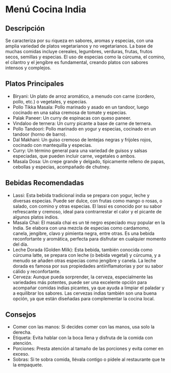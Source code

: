 # Menú Cocina India

## Descripción
Se caracteriza por su riqueza en sabores, aromas y especias, con una amplia variedad de platos vegetarianos y no vegetarianos. La base de muchas comidas incluye cereales, legumbres, verduras, frutas, frutos secos, semillas y especias. El uso de especias como la cúrcuma, el comino, el cilantro y el jengibre es fundamental, creando platos con sabores intensos y complejos.

## Platos Principales
- Biryani: Un plato de arroz aromático, a menudo con carne (cordero, pollo, etc.) o vegetales, y especias. 
- Pollo Tikka Masala: Pollo marinado y asado en un tandoor, luego cocinado en una salsa cremosa de tomate y especias. 
- Palak Paneer: Un curry de espinacas con queso paneer. 
- Vindaloo de ternera: Un curry picante a base de carne de ternera. 
- Pollo Tandoori: Pollo marinado en yogur y especias, cocinado en un tandoor (horno de barro). 
- Dal Makhani: Un guiso cremoso de lentejas negras y frijoles rojos, cocinado con mantequilla y especias. 
- Curry: Un término general para una variedad de guisos y salsas especiadas, que pueden incluir carne, vegetales o ambos. 
- Masala Dosa: Un crepe grande y delgado, típicamente relleno de papas, cebollas y especias, acompañado de chutney. 

## Bebidas Recomendadas
- Lassi: Esta bebida tradicional india se prepara con yogur, leche y diversas especias. Puede ser dulce, con frutas como mango o rosas, o salado, con comino y otras especias. El lassi es conocido por su sabor refrescante y cremoso, ideal para contrarrestar el calor y el picante de algunos platos indios. 
- Masala Chai: El masala chai es un té negro especiado muy popular en la India. Se elabora con una mezcla de especias como cardamomo, canela, jengibre, clavo y pimienta negra, entre otras. Es una bebida reconfortante y aromática, perfecta para disfrutar en cualquier momento del día. 
- Leche Dorada (Golden Milk): Esta bebida, también conocida como cúrcuma latte, se prepara con leche (o bebida vegetal) y cúrcuma, y a menudo se añaden otras especias como jengibre y canela. La leche dorada es famosa por sus propiedades antiinflamatorias y por su sabor cálido y reconfortante. 
- Cerveza: Aunque pueda sorprender, la cerveza, especialmente las variedades más potentes, puede ser una excelente opción para acompañar comidas indias picantes, ya que ayuda a limpiar el paladar y a equilibrar los sabores. Las cervezas indias también son una buena opción, ya que están diseñadas para complementar la cocina local. 

## Consejos
- Comer con las manos: Si decides comer con las manos, usa solo la derecha. 
- Etiqueta: Evita hablar con la boca llena y disfruta de la comida con atención. 
- Porciones: Presta atención al tamaño de las porciones y evita comer en exceso. 
- Sobras: Si te sobra comida, llévala contigo o pídele al restaurante que te la empaquete.